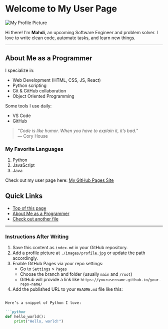 # Welcome to My User Page

![My Profile Picture](./![me](https://github.com/user-attachments/assets/08e3b546-c1fc-4d46-8bde-ebdd689f51da)
)

Hi there! I'm **Mahdi**, an upcoming Software Engineer and problem solver. I love to write clean code, automate tasks, and learn new things.

---

##  About Me as a Programmer

I specialize in:

- Web Development (HTML, CSS, JS, React)
- Python scripting
- Git & GitHub collaboration
- Object Oriented Programming

Some tools I use daily:

- VS Code
- GitHub

> _"Code is like humor. When you have to explain it, it’s bad."_  
> — Cory House

### My Favorite Languages

1. Python
2. JavaScript 
3. Java 


Check out my user page here: [My GitHub Pages Site](github.com/Mahdilla)

## Quick Links

- [Top of this page](#-welcome-to-my-user-page)
- [About Me as a Programmer](#-about-me-as-a-programmer)
- [Check out another file](./README.md)


---

###  Instructions After Writing

1. Save this content as `index.md` in your GitHub repository.
2. Add a profile picture at `./images/profile.jpg` or update the path accordingly.
3. Enable GitHub Pages via your repo settings:
   - Go to `Settings` > `Pages`
   - Choose the branch and folder (usually `main` and `/root`)
   - GitHub will provide a link like `https://yourusername.github.io/your-repo-name/`
4. Add the published URL to your `README.md` file like this:

```markdown

Here’s a snippet of Python I love:

```python
def hello_world():
    print("Hello, world!")



